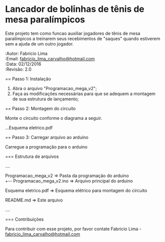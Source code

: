 # Lancador de bolinhas de tênis de mesa paralímpicos
Este projeto tem como funcao auxiliar jogadores de tênis de mesa paralímpicos a treinarem seus recebimentos de "saques" quando estiverem sem a ajuda de um outro jogador.

:Autor: Fabricio Lima </br>
:Email: fabricio_lima_carvalho@hotmail.com </br>
:Data: 02/12/2016 </br>
:Revisão: 2.0 </br>

== Passo 1: Instalação

1. Abra o arquivo "Programacao_mega_v2";
2. Faça as modificações necessárias para que se adequem a montagem de sua estrutura de lançamento;

== Passo 2: Montagem do circuito

Monte o circuito conforme o diagrama a seguir.

...Esquema eletrico.pdf

== Passo 3: Carregar arquivo ao arduino

Carregue a programação para o arduino

=== Estrutura de arquivos

....

 Programacao_mega_v2          => Pasta da programação do arduino </br>
 +-- Programacao_mega_v2.ino  => Arquivo principal do arduino 
 
 Esquema eletrico.pdf         => Esquema elétrico para montagem do circuito
 
 README.md                    => Este arquivo
 
....

=== Contribuições

Para contribuir com esse projeto, por favor contate Fabricio Lima - fabricio_lima_carvalho@hotmail.com
